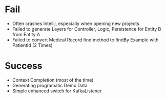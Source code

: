 # Fail
- Often crashes Intellij, especially when opening new projects
- Failed to generate Layers for Controller, Logic, Persistence for Entity B from Entity A
- Failed to convert Medical Record find method to findBy Example with PatientId (2 Times)

# Success
- Context Completion (most of the time)
- Generating programatic Demo Data
- Simple enhanced switch for KafkaListener
